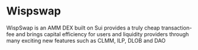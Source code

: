 # Wispswap
WispSwap is an AMM DEX built on Sui provides a truly cheap transaction-fee and brings capital efficiency for users and liquidity providers through many exciting new features such as CLMM, ILP, DLOB and DAO

